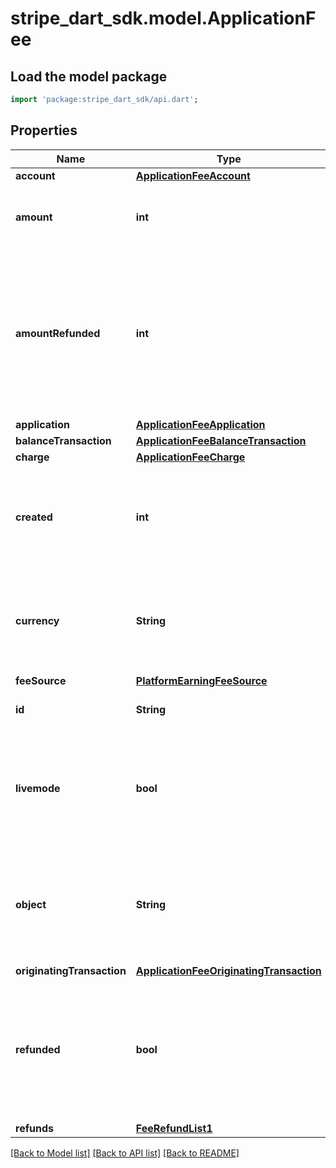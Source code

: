 # stripe_dart_sdk.model.ApplicationFee

## Load the model package
```dart
import 'package:stripe_dart_sdk/api.dart';
```

## Properties
Name | Type | Description | Notes
------------ | ------------- | ------------- | -------------
**account** | [**ApplicationFeeAccount**](ApplicationFeeAccount.md) |  | 
**amount** | **int** | Amount earned, in cents (or local equivalent). | 
**amountRefunded** | **int** | Amount in cents (or local equivalent) refunded (can be less than the amount attribute on the fee if a partial refund was issued) | 
**application** | [**ApplicationFeeApplication**](ApplicationFeeApplication.md) |  | 
**balanceTransaction** | [**ApplicationFeeBalanceTransaction**](ApplicationFeeBalanceTransaction.md) |  | [optional] 
**charge** | [**ApplicationFeeCharge**](ApplicationFeeCharge.md) |  | 
**created** | **int** | Time at which the object was created. Measured in seconds since the Unix epoch. | 
**currency** | **String** | Three-letter [ISO currency code](https://www.iso.org/iso-4217-currency-codes.html), in lowercase. Must be a [supported currency](https://stripe.com/docs/currencies). | 
**feeSource** | [**PlatformEarningFeeSource**](PlatformEarningFeeSource.md) |  | [optional] 
**id** | **String** | Unique identifier for the object. | 
**livemode** | **bool** | Has the value `true` if the object exists in live mode or the value `false` if the object exists in test mode. | 
**object** | **String** | String representing the object's type. Objects of the same type share the same value. | 
**originatingTransaction** | [**ApplicationFeeOriginatingTransaction**](ApplicationFeeOriginatingTransaction.md) |  | [optional] 
**refunded** | **bool** | Whether the fee has been fully refunded. If the fee is only partially refunded, this attribute will still be false. | 
**refunds** | [**FeeRefundList1**](FeeRefundList1.md) |  | 

[[Back to Model list]](../README.md#documentation-for-models) [[Back to API list]](../README.md#documentation-for-api-endpoints) [[Back to README]](../README.md)


